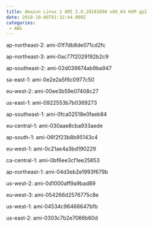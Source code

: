 ```yaml
---
title: Amazon Linux 2 AMI 2.0.20181008 x86_64 HVM gp2
date: 2018-10-08T01:32:44.000Z
categories:
 - AWS
---
```


ap-northeast-2: ami-01f7db8de071cd2fc

ap-northeast-3: ami-0ac77f2029192b2c9

ap-southeast-2: ami-02d039674ab9ba947

sa-east-1: ami-0e2e2a5f6c0977c50

eu-west-2: ami-00ee3b59e07408c27

us-east-1: ami-0922553b7b0369273

ap-southeast-1: ami-0fca02518e0faeb84

eu-central-1: ami-030aae8cba933aede

ap-south-1: ami-06f2f23b8b95143c4

eu-west-1: ami-0c21ae4a3bd190229

ca-central-1: ami-0bf6ee3cf1ee25853

ap-northeast-1: ami-04d3eb2e1993f679b

us-west-2: ami-0d1000aff9a9bad89

eu-west-3: ami-054266d2576775c8e

us-west-1: ami-04534c96466647bfb

us-east-2: ami-0303c7b2e7066b60d

